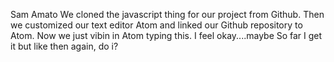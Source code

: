Sam Amato
We cloned the javascript thing for our project from Github. Then we customized our text editor Atom and linked our Github repository to Atom. Now we just vibin in Atom typing this.
I feel okay....maybe
So far I get it but like then again, do i? 
